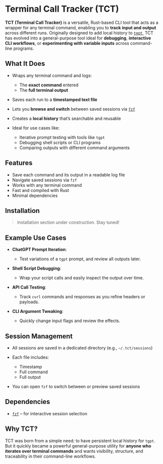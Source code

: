 # Terminal Call Tracker (TCT)

**TCT (Terminal Call Tracker)** is a versatile, Rust-based CLI tool that acts as a wrapper for any terminal command, enabling you to **track input and output** across different runs. Originally designed to add local history to [`tgpt`](https://github.com/cheusov/tgpt), TCT has evolved into a general-purpose tool ideal for **debugging**, **interactive CLI workflows**, or **experimenting with variable inputs** across command-line programs.

##  What It Does

* Wraps any terminal command and logs:

  * The **exact command** entered
  * The **full terminal output**
* Saves each run to a **timestamped text file**
* Lets you **browse and switch** between saved sessions via [`fzf`](https://github.com/junegunn/fzf)
* Creates a **local history** that’s searchable and reusable
* Ideal for use cases like:

  * Iterative prompt testing with tools like `tgpt`
  * Debugging shell scripts or CLI programs
  * Comparing outputs with different command arguments

##  Features

*  Save each command and its output in a readable log file
*  Navigate saved sessions via `fzf`
*  Works with any terminal command
*  Fast and compiled with Rust
*  Minimal dependencies

##  Installation

>  Installation section under construction. Stay tuned!

##  Example Use Cases

* **ChatGPT Prompt Iteration**:

  * Test variations of a `tgpt` prompt, and review all outputs later.
* **Shell Script Debugging**:

  * Wrap your script calls and easily inspect the output over time.
* **API Call Testing**:

  * Track `curl` commands and responses as you refine headers or payloads.
* **CLI Argument Tweaking**:

  * Quickly change input flags and review the effects.

##  Session Management

* All sessions are saved in a dedicated directory (e.g., `~/.tct/sessions`)
* Each file includes:

  * Timestamp
  * Full command
  * Full output
* You can open `fzf` to switch between or preview saved sessions

##  Dependencies

* [`fzf`](https://github.com/junegunn/fzf) – for interactive session selection

##  Why TCT?

TCT was born from a simple need: to have persistent local history for `tgpt`. But it quickly became a powerful general-purpose utility for **anyone who iterates over terminal commands** and wants visibility, structure, and traceability in their command-line workflows.

